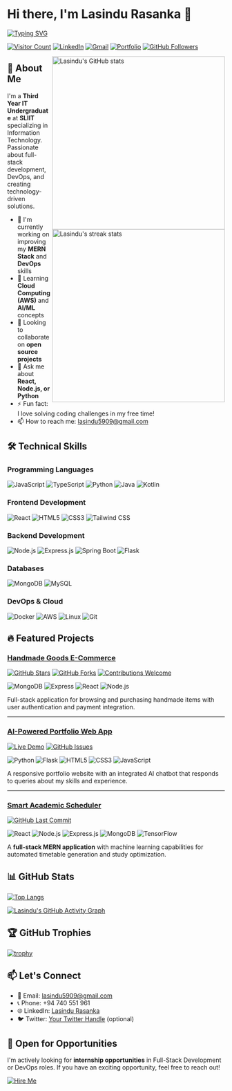 # Hi there, I'm Lasindu Rasanka 👋

[![Typing SVG](https://readme-typing-svg.demolab.com?font=Fira+Code&pause=1000&color=22F729&width=435&lines=Full-Stack+Developer;MERN+Stack+Enthusiast;AI%2FML+Learner;Open+Source+Contributor)](https://git.io/typing-svg)

[![Visitor Count](https://profile-counter.glitch.me/Lasindu-Rasanka/count.svg)](https://github.com/Lasindu-Rasanka)
[![LinkedIn](https://img.shields.io/badge/LinkedIn-0077B5?style=for-the-badge&logo=linkedin&logoColor=white)](https://www.linkedin.com/in/lasindu-rasanka)
[![Gmail](https://img.shields.io/badge/Gmail-D14836?style=for-the-badge&logo=gmail&logoColor=white)](mailto:lasindu5909@gmail.com)
[![Portfolio](https://img.shields.io/badge/Portfolio-%23000000.svg?style=for-the-badge&logo=firefox&logoColor=white)](https://lasindu-rasanka.github.io/Portfolio-App/)
[![GitHub Followers](https://img.shields.io/github/followers/Lasindu-Rasanka?label=Follow&style=social)](https://github.com/Lasindu-Rasanka)

<img align="right" src="https://github-readme-stats.vercel.app/api?username=Lasindu-Rasanka&show_icons=true&theme=radical" alt="Lasindu's GitHub stats" width="400"/>
<img align="right" src="https://github-readme-streak-stats.herokuapp.com/?user=Lasindu-Rasanka&theme=radical" alt="Lasindu's streak stats" width="400"/>

## 🚀 About Me

I'm a **Third Year IT Undergraduate** at **SLIIT** specializing in Information Technology. Passionate about full-stack development, DevOps, and creating technology-driven solutions.

- 🔭 I'm currently working on improving my **MERN Stack** and **DevOps** skills
- 🌱 Learning **Cloud Computing (AWS)** and **AI/ML** concepts
- 👯 Looking to collaborate on **open source projects**
- 💬 Ask me about **React, Node.js, or Python**
- ⚡ Fun fact: I love solving coding challenges in my free time!
- 📫 How to reach me: [lasindu5909@gmail.com](mailto:lasindu5909@gmail.com)

## 🛠️ Technical Skills

### Programming Languages
![JavaScript](https://img.shields.io/badge/JavaScript-F7DF1E?style=for-the-badge&logo=javascript&logoColor=black)
![TypeScript](https://img.shields.io/badge/TypeScript-3178C6?style=for-the-badge&logo=typescript&logoColor=white)
![Python](https://img.shields.io/badge/Python-3776AB?style=for-the-badge&logo=python&logoColor=white)
![Java](https://img.shields.io/badge/Java-ED8B00?style=for-the-badge&logo=openjdk&logoColor=white)
![Kotlin](https://img.shields.io/badge/Kotlin-7F52FF?style=for-the-badge&logo=kotlin&logoColor=white)

### Frontend Development
![React](https://img.shields.io/badge/React-20232A?style=for-the-badge&logo=react&logoColor=61DAFB)
![HTML5](https://img.shields.io/badge/HTML5-E34F26?style=for-the-badge&logo=html5&logoColor=white)
![CSS3](https://img.shields.io/badge/CSS3-1572B6?style=for-the-badge&logo=css3&logoColor=white)
![Tailwind CSS](https://img.shields.io/badge/Tailwind_CSS-38B2AC?style=for-the-badge&logo=tailwind-css&logoColor=white)

### Backend Development
![Node.js](https://img.shields.io/badge/Node.js-339933?style=for-the-badge&logo=nodedotjs&logoColor=white)
![Express.js](https://img.shields.io/badge/Express.js-000000?style=for-the-badge&logo=express&logoColor=white)
![Spring Boot](https://img.shields.io/badge/Spring_Boot-6DB33F?style=for-the-badge&logo=spring&logoColor=white)
![Flask](https://img.shields.io/badge/Flask-000000?style=for-the-badge&logo=flask&logoColor=white)

### Databases
![MongoDB](https://img.shields.io/badge/MongoDB-47A248?style=for-the-badge&logo=mongodb&logoColor=white)
![MySQL](https://img.shields.io/badge/MySQL-4479A1?style=for-the-badge&logo=mysql&logoColor=white)

### DevOps & Cloud
![Docker](https://img.shields.io/badge/Docker-2496ED?style=for-the-badge&logo=docker&logoColor=white)
![AWS](https://img.shields.io/badge/AWS-232F3E?style=for-the-badge&logo=amazonaws&logoColor=white)
![Linux](https://img.shields.io/badge/Linux-FCC624?style=for-the-badge&logo=linux&logoColor=black)
![Git](https://img.shields.io/badge/Git-F05032?style=for-the-badge&logo=git&logoColor=white)

## 🔥 Featured Projects

### [Handmade Goods E-Commerce](https://github.com/Lasindu-Rasanka/CraftMart-MernStack.git)
[![GitHub Stars](https://img.shields.io/github/stars/Lasindu-Rasanka/CraftMart-MernStack?style=social)](https://github.com/Lasindu-Rasanka/CraftMart-MernStack/stargazers)
[![GitHub Forks](https://img.shields.io/github/forks/Lasindu-Rasanka/CraftMart-MernStack?style=social)](https://github.com/Lasindu-Rasanka/CraftMart-MernStack/network/members)
[![Contributions Welcome](https://img.shields.io/badge/Contributions-Welcome-brightgreen.svg?style=flat-square)](https://github.com/Lasindu-Rasanka/CraftMart-MernStack/issues)

![MongoDB](https://img.shields.io/badge/MongoDB-47A248?style=flat-square&logo=mongodb&logoColor=white)
![Express](https://img.shields.io/badge/Express.js-000000?style=flat-square&logo=express&logoColor=white)
![React](https://img.shields.io/badge/React-20232A?style=flat-square&logo=react&logoColor=61DAFB)
![Node.js](https://img.shields.io/badge/Node.js-339933?style=flat-square&logo=nodedotjs&logoColor=white)

Full-stack application for browsing and purchasing handmade items with user authentication and payment integration.

---

### [AI-Powered Portfolio Web App](https://github.com/Lasindu-Rasanka/Portfolio-App.git)
[![Live Demo](https://img.shields.io/badge/Demo-Live-brightgreen?style=for-the-badge)](https://lasindu-rasanka.github.io/Portfolio-App/)
[![GitHub Issues](https://img.shields.io/github/issues/Lasindu-Rasanka/Portfolio-App?color=red&style=flat-square)](https://github.com/Lasindu-Rasanka/Portfolio-App/issues)

![Python](https://img.shields.io/badge/Python-3776AB?style=flat-square&logo=python&logoColor=white)
![Flask](https://img.shields.io/badge/Flask-000000?style=flat-square&logo=flask&logoColor=white)
![HTML5](https://img.shields.io/badge/HTML5-E34F26?style=flat-square&logo=html5&logoColor=white)
![CSS3](https://img.shields.io/badge/CSS3-1572B6?style=flat-square&logo=css3&logoColor=white)
![JavaScript](https://img.shields.io/badge/JavaScript-F7DF1E?style=flat-square&logo=javascript&logoColor=black)

A responsive portfolio website with an integrated AI chatbot that responds to queries about my skills and experience.

---

### [Smart Academic Scheduler](https://github.com/PathumGunasekara/AcademicY3.git)
[![GitHub Last Commit](https://img.shields.io/github/last-commit/PathumGunasekara/AcademicY3?color=blue&style=flat-square)](https://github.com/PathumGunasekara/AcademicY3/commits/main)

![React](https://img.shields.io/badge/React-20232A?style=flat-square&logo=react&logoColor=61DAFB)
![Node.js](https://img.shields.io/badge/Node.js-339933?style=flat-square&logo=nodedotjs&logoColor=white)
![Express.js](https://img.shields.io/badge/Express.js-000000?style=flat-square&logo=express&logoColor=white)
![MongoDB](https://img.shields.io/badge/MongoDB-47A248?style=flat-square&logo=mongodb&logoColor=white)
![TensorFlow](https://img.shields.io/badge/TensorFlow-FF6F00?style=flat-square&logo=tensorflow&logoColor=white)

A **full-stack MERN application** with machine learning capabilities for automated timetable generation and study optimization.

## 📊 GitHub Stats

[![Top Langs](https://github-readme-stats.vercel.app/api/top-langs/?username=Lasindu-Rasanka&layout=compact&theme=radical)](https://github.com/anuraghazra/github-readme-stats)

[![Lasindu's GitHub Activity Graph](https://github-readme-activity-graph.vercel.app/graph?username=Lasindu-Rasanka&theme=react-dark)](https://github.com/ashutosh00710/github-readme-activity-graph)

## 🏆 GitHub Trophies
[![trophy](https://github-profile-trophy.vercel.app/?username=Lasindu-Rasanka&theme=onedark&row=2&column=3)](https://github.com/ryo-ma/github-profile-trophy)

## 📫 Let's Connect
- 📧 Email: [lasindu5909@gmail.com](mailto:lasindu5909@gmail.com)
- 📞 Phone: +94 740 551 961
- 🌐 LinkedIn: [Lasindu Rasanka](https://www.linkedin.com/in/lasindu-rasanka)
- 🐦 Twitter: [Your Twitter Handle](https://twitter.com/yourhandle) (optional)

## 🤝 Open for Opportunities
I'm actively looking for **internship opportunities** in Full-Stack Development or DevOps roles. If you have an exciting opportunity, feel free to reach out!

[![Hire Me](https://img.shields.io/badge/Hire_Me-Contact-brightgreen?style=for-the-badge&logo=telegram)](mailto:lasindu5909@gmail.com)
